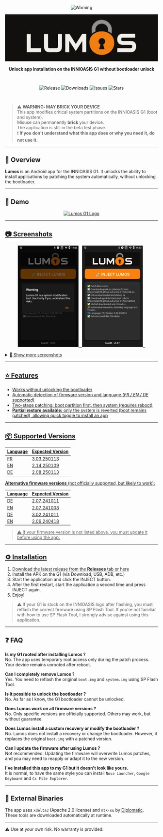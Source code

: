 <a name="readme-top"></a>
<p align=center>
  <img src="https://img.shields.io/badge/warning-system%20modification-critical?style=for-the-badge&color=red" alt="Warning">
</p>
<div align="center">
  <img src="https://github.com/Seph29/Lumos-G1/blob/aade853dda2ed909629fa3b2e7afcab87efb9e8c/docs/logo.png" alt="Lumos G1 Logo"/>
  <br />
  <p><b>Unlock app installation on the INNIOASIS G1 without bootloader unlock</b></p>  <br />
  <p align="center"><img src="https://img.shields.io/github/v/release/Seph29/Lumos-G1?label=Release&style=for-the-badge" alt="Release"/>
        <img src="https://img.shields.io/github/downloads/Seph29/Lumos-G1/total?label=Downloads&style=for-the-badge" alt="Downloads"/>
        <img src="https://img.shields.io/github/issues/Seph29/Lumos-G1?label=Issues&style=for-the-badge" alt="Issues"/>
        <img src="https://img.shields.io/github/stars/Seph29/Lumos-G1?label=Stars&style=for-the-badge" alt="Stars"></p>
  <br />
</div>

> ⚠️ **WARNING: MAY BRICK YOUR DEVICE**  
> This app modifies critical system partitions on the INNIOASIS G1 (boot and system).  
> Misuse can permanently **brick** your device.  
> The application is still in the beta test phase.  
> ❗ **If you don't understand what this app does or why you need it, do not use it.**

---

## 📖 Overview

**Lumos** is an Android app for the INNIOASIS G1. It unlocks the ability to install applications by patching the system automatically, without unlocking the bootloader.

---

## 🎥 Demo

<div align="center">
  <a href="https://www.youtube.com/watch?v=F3ZEJCmKp9I"><img src="https://img.youtube.com/vi/F3ZEJCmKp9I/0.jpg" alt="Lumos G1 Logo"/></div>

---

## 📷 Screenshots

<p align="center">
  <img src="https://github.com/Seph29/Lumos-G1/blob/main/docs/imgs/alertdialog-EN.png" width="200"/> &nbsp;
  <img src="https://github.com/Seph29/Lumos-G1/blob/main/docs/imgs/screen-EN.png" width="200"/> &nbsp;
</p>

<details>
  <summary>📂 Show more screenshots</summary>
  <br/>

  <p align="center"><b>🌐 Multilingual screens</b></p>
  <p align="center">
    <img src="https://github.com/Seph29/Lumos-G1/blob/main/docs/imgs/screen2-DE.png" width="200"/> &nbsp;
    <img src="https://github.com/Seph29/Lumos-G1/blob/main/docs/imgs/screen2-FR.png" width="200"/> &nbsp;
    <img src="https://github.com/Seph29/Lumos-G1/blob/main/docs/imgs/screen2-EN.png" width="200"/>
  </p>

  <br/>
  <p align="center"><b>🛠 Restore menu</b></p>
  <p align="center">
    <img src="https://github.com/Seph29/Lumos-G1/blob/main/docs/imgs/patched-EN.png" width="200"/> &nbsp;
    <img src="https://github.com/Seph29/Lumos-G1/blob/main/docs/imgs/restore-EN.png" width="200"/>
  </p>
</details>

---

## ⭐️ Features

- Works without unlocking the bootloader  
- Automatic detection of firmware version and language *(FR / EN / DE supported)*  
- Two-stage patching: boot partition first, then system (requires reboot)  
- **Partial restore available:** only the system is reverted (boot remains patched), allowing quick toggle to install an app  

---

## 📦 Supported Versions

| Language | Expected Version |
|----------|------------------|
| FR       | 3.03.250113      |
| EN       | 2.14.250109      |
| DE       | 2.08.250113      |

**Alternative firmware versions** (not officially supported, but likely to work):

| Language | Expected Version |
|----------|------------------|
| DE       | 2.07.241011      |
| EN       | 2.07.241008      |
| DE       | 3.02.241011      |
| EN       | 2.06.240418      |

> ⚠️ If your firmware version is not listed above, you must update it before using the app.

---

## ⚙️ Installation

1. Download the latest release from the **Releases** tab or [here](https://github.com/Seph29/Lumos-G1/releases/download/v1.0.7/lumos-v1.0.7.apk)  
2. Install the APK on the G1 (via Download, USB, ADB, etc.)  
3. Start the application and click the INJECT button.  
4. After the first restart, start the application a second time and press INJECT again.  
5. Enjoy!

> ⚠️ If your G1 is stuck on the INNIOASIS logo after flashing, you must reflash the correct firmware using SP Flash Tool.
> If you're not familiar with how to use SP Flash Tool, I strongly advise against using this application.

---

## ❓ FAQ

**Is my G1 rooted after installing Lumos ?**  
No. The app uses temporary root access only during the patch process. Your device remains unrooted after reboot.

**Can I completely remove Lumos ?**  
Yes. You need to reflash the original `boot.img` and `system.img` using SP Flash Tool.

**Is it possible to unlock the bootloader ?**  
No. As far as I know, the G1 bootloader cannot be unlocked.

**Does Lumos work on all firmware versions ?**  
No. Only specific versions are officially supported. Others may work, but without guarantee.

**Does Lumos install a custom recovery or modify the bootloader ?**  
No. Lumos does not install a recovery or change the bootloader. However, it replaces the original `boot.img` with a patched version.

**Can I update the firmware after using Lumos ?**  
Not recommended. Updating the firmware will overwrite Lumos patches, and you may need to reapply or adapt it to the new version.

**I've installed this app to my G1 but it doesn't look like yours.**  
It is normal, to have the same style you can install `Nova Launcher`, `Google Keyboard` and `Cx File Explorer`.

---

## 🧰 External Binaries
The app uses `xdelta3` (Apache 2.0 license) and `mtk-su` by [Diplomatic](https://forum.xda-developers.com/member.php?u=8132642).  
These tools are downloaded automatically at runtime.

---

⚠️ Use at your own risk. No warranty is provided.
